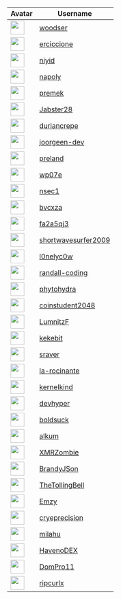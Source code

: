 <!-- CONTRIBUTORS START -->
| Avatar | Username |
|--------|----------|
| <img src="https://avatars.githubusercontent.com/u/13068859?v=4" width="32"/> | [woodser](https://github.com/woodser) |
| <img src="https://avatars.githubusercontent.com/u/28106476?v=4" width="32"/> | [erciccione](https://github.com/erciccione) |
| <img src="https://avatars.githubusercontent.com/u/20237127?v=4" width="32"/> | [niyid](https://github.com/niyid) |
| <img src="https://avatars.githubusercontent.com/u/211778?v=4" width="32"/> | [napoly](https://github.com/napoly) |
| <img src="https://avatars.githubusercontent.com/u/1145361?v=4" width="32"/> | [premek](https://github.com/premek) |
| <img src="https://avatars.githubusercontent.com/u/29015942?v=4" width="32"/> | [Jabster28](https://github.com/Jabster28) |
| <img src="https://avatars.githubusercontent.com/u/94508990?v=4" width="32"/> | [duriancrepe](https://github.com/duriancrepe) |
| <img src="https://avatars.githubusercontent.com/u/197225150?v=4" width="32"/> | [joorgeen-dev](https://github.com/joorgeen-dev) |
| <img src="https://avatars.githubusercontent.com/u/89992615?v=4" width="32"/> | [preland](https://github.com/preland) |
| <img src="https://avatars.githubusercontent.com/u/15681329?v=4" width="32"/> | [wp07e](https://github.com/wp07e) |
| <img src="https://avatars.githubusercontent.com/u/167650977?v=4" width="32"/> | [nsec1](https://github.com/nsec1) |
| <img src="https://avatars.githubusercontent.com/u/175357591?v=4" width="32"/> | [bvcxza](https://github.com/bvcxza) |
| <img src="https://avatars.githubusercontent.com/u/174058787?v=4" width="32"/> | [fa2a5qj3](https://github.com/fa2a5qj3) |
| <img src="https://avatars.githubusercontent.com/u/116814522?v=4" width="32"/> | [shortwavesurfer2009](https://github.com/shortwavesurfer2009) |
| <img src="https://avatars.githubusercontent.com/u/84252592?v=4" width="32"/> | [l0nelyc0w](https://github.com/l0nelyc0w) |
| <img src="https://avatars.githubusercontent.com/u/39175191?v=4" width="32"/> | [randall-coding](https://github.com/randall-coding) |
| <img src="https://avatars.githubusercontent.com/u/144396848?v=4" width="32"/> | [phytohydra](https://github.com/phytohydra) |
| <img src="https://avatars.githubusercontent.com/u/87281755?v=4" width="32"/> | [coinstudent2048](https://github.com/coinstudent2048) |
| <img src="https://avatars.githubusercontent.com/u/9950001?v=4" width="32"/> | [LumnitzF](https://github.com/LumnitzF) |
| <img src="https://avatars.githubusercontent.com/u/175170221?v=4" width="32"/> | [kekebit](https://github.com/kekebit) |
| <img src="https://avatars.githubusercontent.com/u/15324263?v=4" width="32"/> | [sraver](https://github.com/sraver) |
| <img src="https://avatars.githubusercontent.com/u/92980272?v=4" width="32"/> | [la-rocinante](https://github.com/la-rocinante) |
| <img src="https://avatars.githubusercontent.com/u/8139906?v=4" width="32"/> | [kernelkind](https://github.com/kernelkind) |
| <img src="https://avatars.githubusercontent.com/u/57877914?v=4" width="32"/> | [devhyper](https://github.com/devhyper) |
| <img src="https://avatars.githubusercontent.com/u/33176683?v=4" width="32"/> | [boldsuck](https://github.com/boldsuck) |
| <img src="https://avatars.githubusercontent.com/u/98610826?v=4" width="32"/> | [alkum](https://github.com/alkum) |
| <img src="https://avatars.githubusercontent.com/u/186683786?v=4" width="32"/> | [XMRZombie](https://github.com/XMRZombie) |
| <img src="https://avatars.githubusercontent.com/u/81495002?v=4" width="32"/> | [BrandyJSon](https://github.com/BrandyJSon) |
| <img src="https://avatars.githubusercontent.com/u/39654861?v=4" width="32"/> | [TheTollingBell](https://github.com/TheTollingBell) |
| <img src="https://avatars.githubusercontent.com/u/1223908?v=4" width="32"/> | [Emzy](https://github.com/Emzy) |
| <img src="https://avatars.githubusercontent.com/u/20629648?v=4" width="32"/> | [cryeprecision](https://github.com/cryeprecision) |
| <img src="https://avatars.githubusercontent.com/u/12958815?v=4" width="32"/> | [milahu](https://github.com/milahu) |
| <img src="https://avatars.githubusercontent.com/u/96976575?v=4" width="32"/> | [HavenoDEX](https://github.com/HavenoDEX) |
| <img src="https://avatars.githubusercontent.com/u/56051367?v=4" width="32"/> | [DomPro11](https://github.com/DomPro11) |
| <img src="https://avatars.githubusercontent.com/u/170962?v=4" width="32"/> | [ripcurlx](https://github.com/ripcurlx) |
<!-- CONTRIBUTORS END -->

















































